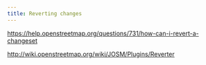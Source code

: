 ```yaml
---
title: Reverting changes
---
```



https://help.openstreetmap.org/questions/731/how-can-i-revert-a-changeset

http://wiki.openstreetmap.org/wiki/JOSM/Plugins/Reverter